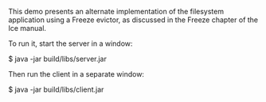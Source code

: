 This demo presents an alternate implementation of the filesystem
application using a Freeze evictor, as discussed in the Freeze chapter
of the Ice manual.

To run it, start the server in a window:

$ java -jar build/libs/server.jar

Then run the client in a separate window:

$ java -jar build/libs/client.jar
